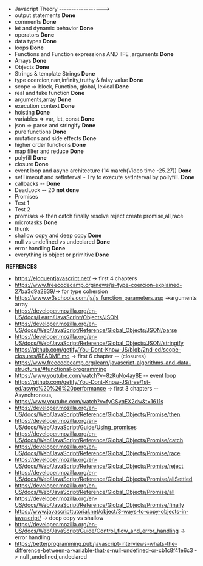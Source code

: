 * Javacript Theory ------------------>
* output statements **Done**
* comments **Done**
* let and dynamic behavior **Done**
* operators **Done**
* data types **Done**
* loops **Done**
* Functions and Function expressions AND IIFE ,arguments **Done**
* Arrays  **Done**
* Objects **Done**
* Strings & template Strings **Done**
* type coercion,nan,infinity,truthy & falsy value **Done**
* scope => block, Function, global, lexical **Done**
* real and fake function **Done**
* arguments,array  **Done**
* execution context   **Done**
* hoisting           **Done**
* variables => var, let, const   **Done**
* json => parse and stringify **Done**
* pure functions          **Done**
* mutations and side effects **Done**
* higher order functions    **Done**
* map filter and reduce     **Done**
* polyfill     **Done**
* closure  **Done**
* event loop and async architecture (14 march(Video time -25.27)) **Done** 
* setTimeout and setInterval - Try to execute setInterval by pollyfill. **Done**
* callbacks -- **Done**
* DeadLock -- 20 **not done**
* Promises 
* Test 1
* Test 2
* promises => then catch finally resolve reject create promise,all,race
* microtasks **Done**
* thunk 
* shallow copy and deep copy **Done**
* null vs undefined vs undeclared **Done**
* error handling **Done**
* everything is object or primitive **Done**




**REFRENCES**
 * https://eloquentjavascript.net/ -> first 4 chapters
 * https://www.freecodecamp.org/news/js-type-coercion-explained-27ba3d9a2839/-> for type cohersion 
 * https://www.w3schools.com/js/js_function_parameters.asp  ->arguments array
 * https://developer.mozilla.org/en-US/docs/Learn/JavaScript/Objects/JSON
 * https://developer.mozilla.org/en-US/docs/Web/JavaScript/Reference/Global_Objects/JSON/parse
 * https://developer.mozilla.org/en-US/docs/Web/JavaScript/Reference/Global_Objects/JSON/stringify
 * https://github.com/getify/You-Dont-Know-JS/blob/2nd-ed/scope-closures/README.md -> first 6 chapter -- (closures)
 * https://www.freecodecamp.org/learn/javascript-algorithms-and-data-structures/#functional-programming
 * https://www.youtube.com/watch?v=8zKuNo4ay8E -- event loop
 * https://github.com/getify/You-Dont-Know-JS/tree/1st-ed/async%20%26%20performance -> first 3 chapters -- Asynchronous, 
 * https://www.youtube.com/watch?v=fyGSyqEX2dw&t=1611s
 * https://developer.mozilla.org/en-US/docs/Web/JavaScript/Reference/Global_Objects/Promise/then
 * https://developer.mozilla.org/en-US/docs/Web/JavaScript/Guide/Using_promises
 * https://developer.mozilla.org/en-US/docs/Web/JavaScript/Reference/Global_Objects/Promise/catch
 * https://developer.mozilla.org/en-US/docs/Web/JavaScript/Reference/Global_Objects/Promise/race
 * https://developer.mozilla.org/en-US/docs/Web/JavaScript/Reference/Global_Objects/Promise/reject
 * https://developer.mozilla.org/en-US/docs/Web/JavaScript/Reference/Global_Objects/Promise/allSettled
 * https://developer.mozilla.org/en-US/docs/Web/JavaScript/Reference/Global_Objects/Promise/all
 * https://developer.mozilla.org/en-US/docs/Web/JavaScript/Reference/Global_Objects/Promise/finally
 * https://www.javascripttutorial.net/object/3-ways-to-copy-objects-in-javascript/ -> deep copy vs shallow
 * https://developer.mozilla.org/en-US/docs/Web/JavaScript/Guide/Control_flow_and_error_handling -> error handling
 * https://betterprogramming.pub/javascript-interviews-whats-the-difference-between-a-variable-that-s-null-undefined-or-cb1c8f41e6c3 -> null ,undefined,undeclared
 
 

